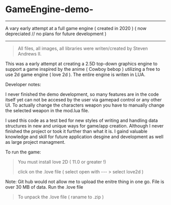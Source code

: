 # GameEngine-demo-
---------------------------------------------------------------------------------------------------------------------------------
A vary early attempt at a full game engine ( created in 2020 )  ( now depreciated // no plans for future development )

---------------------------------------------------------------------------------------------------------------------------------
> All files, all images, all libraries were writen/created by Steven Andrews II.

This was a early attempt at creating a 2.5D top-down graphics engine to support a game inspired by the anime ( Cowboy bebop )
utilizing a free to use 2d game engine ( love 2d ). The entire engine is writen in LUA. 

Developer notes: 

I never finished the demo development, so many features are in the code itself yet can not be accesed by the user via gamepad control or any other UI. 
To actually change the characters weapon you have to manually change the selected weapon in the mod.lua file. 

I used this code as a test bed for new styles of writing and handling data structures in new and unique ways for game/app creation. Although I never finished the project or took it further than what it is. I gaind valuable knowledge and skill for future application desgine and development as well as large project managment. 


To run the game:
> You must install love 2D ( 11.0 or greater !)
>
> click on the .love file ( select open with --- > select love2d  )



Note: Git hub would not allow me to upload the enitre thing in one go. File is over 30 MB of data. Run the .love file 

 > To unpack the .love file ( raname to .zip ) 


